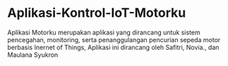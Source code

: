 # Aplikasi-Kontrol-IoT-Motorku
Aplikasi Motorku merupakan aplikasi yang dirancang untuk sistem pencegahan, monitoring, serta penanggulangan pencurian sepeda motor berbasis Inernet of Things, Aplikasi ini dirancang oleh Safitri, Novia., dan Maulana Syukron
